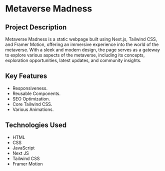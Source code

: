 # Metaverse Madness

## Project Description
Metaverse Madness is a static webpage built using Next.js, Tailwind CSS, and Framer Motion, offering an immersive experience into the world of the metaverse. With a sleek and modern design, the page serves as a gateway to explore various aspects of the metaverse, including its concepts, exploration opportunities, latest updates, and community insights.

## Key Features
- Responsiveness.
- Reusable Components.
- SEO Optimization.
- Core Tailwind CSS.
- Various Animations.

## Technologies Used
- HTML
- CSS
- JavaScript
- Next JS
- Tailwind CSS
- Framer Motion